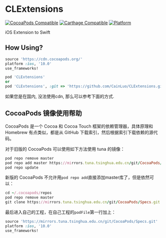# CLExtensions

[![CocoaPods Compatible](https://img.shields.io/cocoapods/v/CLExtensions.svg)](https://img.shields.io/cocoapods/v/CLExtensions.svg) [![Carthage Compatible](https://img.shields.io/badge/Carthage-compatible-4BC51D.svg?style=flat)](https://github.com/Carthage/Carthage) [![Platform](https://img.shields.io/cocoapods/p/CLExtensions.svg?style=flat)](http://cocoadocs.org/docsets/CLExtensions)

iOS Extension to Swift

## How Using?

```Ruby
source 'https://cdn.cocoapods.org/'
platform :ios, '10.0'
use_frameworks!

pod 'CLExtensions'
or
pod 'CLExtensions', :git => 'https://github.com/CainLuo/CLExtensions.git'
```

如果您是在国内, 没法使用cdn, 那么可以参考下面的方式.

## CocoaPods 镜像使用帮助

CocoaPods 是一个 Cocoa 和 Cocoa Touch 框架的依赖管理器，具体原理和 Homebrew 有点类似，都是从 GitHub 下载索引，然后根据索引下载依赖的源代码。

对于旧版的 CocoaPods 可以使用如下方法使用 tuna 的镜像：

```Ruby
pod repo remove master
pod repo add master https://mirrors.tuna.tsinghua.edu.cn/git/CocoaPods/Specs.git
pod repo update
```

新版的 CocoaPods 不允许用`pod repo add`直接添加master库了，但是依然可以：

```Ruby
cd ~/.cocoapods/repos 
pod repo remove master
git clone https://mirrors.tuna.tsinghua.edu.cn/git/CocoaPods/Specs.git master
```

最后进入自己的工程，在自己工程的`podFile`第一行加上：

```Ruby
source 'https://mirrors.tuna.tsinghua.edu.cn/git/CocoaPods/Specs.git'
platform :ios, '10.0'
use_frameworks!
```

